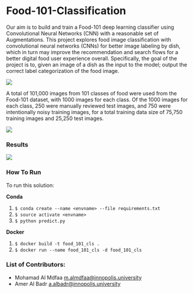 # Food-101-Classification
Our aim is to build and train a Food-101 deep
learning classifier using Convolutional Neural Networks (CNN)
with a reasonable set of Augmentations. This project explores
food image classification with convolutional neural networks
(CNNs) for better image labeling by dish, which in turn may
improve the recommendation and search flows for a better digital food user experience overall. Specifically, the goal of the project is to, given an image of a dish as the input to the model; output the correct label categorization of the food image.

![](https://i.ibb.co/jbrBxr6/image.png)

A total of 101,000 images from 101 classes of food were
used from the Food-101 dataset, with 1000 images for each
class. Of the 1000 images for each class, 250 were manually
reviewed test images, and 750 were intentionally noisy training
images, for a total training data size of 75,750 training images
and 25,250 test images.

![](https://i.ibb.co/DV1rMt0/image.png)

### Results
![](https://i.ibb.co/phhBJrg/image.png)

### How To Run

To run this solution:

**Conda**
1. `$ conda create --name <envname> --file requirements.txt`
2. `$ source activate <envname>`
3. `$ python predict.py`

**Docker**
1. `$ docker build -t food_101_cls .`
2. `$ docker run --name food_101_cls -d food_101_cls`

### List of Contributors:
- Mohamad Al Mdfaa   m.almdfaa@innopolis.university
- Amer Al Badr       a.albadr@innopolis.university
